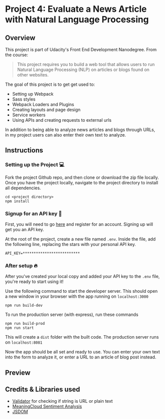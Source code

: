 # Project 4: Evaluate a News Article with Natural Language Processing 

## Overview

This project is part of Udacity's Front End Development Nanodegree. From the course: 
> This project requires you to build a web tool that allows users to run Natural Language Processing (NLP) on articles or blogs found on other websites. 

The goal of this project is to get get used to:
- Setting up Webpack
- Sass styles
- Webpack Loaders and Plugins
- Creating layouts and page design
- Service workers
- Using APIs and creating requests to external urls

In addition to being able to analyze news articles and blogs through URLs, in my project users can also enter their own text to analyze. 

## Instructions 
### Setting up the Project :computer:
Fork the project Github repo, and then clone or download the zip file locally. Once you have the project locally, navigate to the project directory to install all dependencies. 

```
cd <project directory>
npm install
```

### Signup for an API key :key:
First, you will need to go [here](https://www.meaningcloud.com/developer/) and register for an account. Signing up will get you an API key.

At the root of the project, create a new file named `.env`. Inside the file, add the following line, replacing the stars with your personal API key. 

`API_KEY=**************************`

### After setup :fire:

After you've created your local copy and added your API key to the `.env` file, you're ready to start using it! 

Use the following command to start the developer server. This should open a new window in your browser with the app running on `localhost:3000`
```
npm run build-dev
```
To run the production server (with express), run these commands
```
npm run build-prod
npm run start
```
This will create a `dist` folder with the built code. The production server runs on `localhost:8081`

Now the app should be all set and ready to use. You can enter your own text into the form to analyze it, or enter a URL to an article of blog post instead. 

## Preview




## Credits & Libraries used
- [Validator](https://www.npmjs.com/package/validator) for checking if string is URL or plain text
- [MeaningCloud Sentiment Analysis](https://www.meaningcloud.com/developer/sentiment-analysis)
- [JSDOM](https://github.com/jsdom/jsdom)